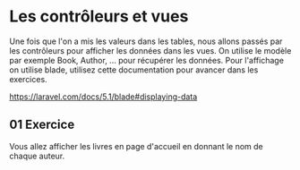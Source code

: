# Les contrôleurs et vues

Une fois que l'on a mis les valeurs dans les tables, nous allons passés par les contrôleurs pour afficher les données dans les vues. On utilise le modèle par exemple Book, Author, ... pour récupérer les données. Pour l'affichage on utilise blade, utilisez cette documentation pour avancer dans les exercices. 

https://laravel.com/docs/5.1/blade#displaying-data

## 01 Exercice 

Vous allez afficher les livres en page d'accueil en donnant le nom de chaque auteur.